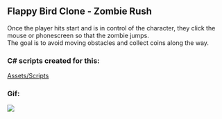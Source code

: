 ## Flappy Bird Clone - Zombie Rush  

Once the player hits start and is in control of the character, they click the mouse or phonescreen so that the zombie jumps.  
The goal is to avoid moving obstacles and collect coins along the way.

### C# scripts created for this:  
[Assets/Scripts](https://github.com/Brandon9721/Unity-Practice/tree/master/ZombieRushProject/Haunted%20Zombie%20Rush/Assets/Scripts)

### Gif:
![](flappyZombClone.gif)
